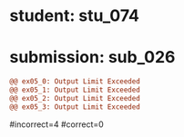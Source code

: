 # student: stu_074
# submission: sub_026

```diff
@@ ex05_0: Output Limit Exceeded
@@ ex05_1: Output Limit Exceeded
@@ ex05_2: Output Limit Exceeded
@@ ex05_3: Output Limit Exceeded
```
#incorrect=4
#correct=0
